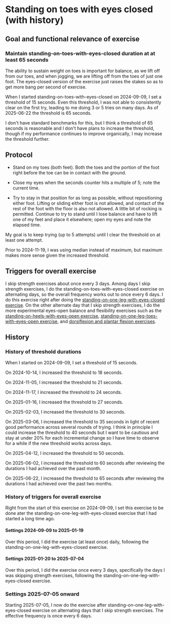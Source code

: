 # Standing on toes with eyes closed (with history)

## Goal and functional relevance of exercise

### Maintain standing-on-toes-with-eyes-closed duration at at least 65 seconds

The ability to sustain weight on toes is important for balance, as we
lift off from our toes, and when jogging, we are lifting off from the
toes of just one foot. The eyes-closed version of the exercise just
raises the stakes so as to get more bang per second of exercise.

When I started standing-on-toes-with-eyes-closed on 2024-09-09, I set
a threshold of 15 seconds. Even this threshold, I was not able to
consistently clear on the first try, leading to me doing 3 or 5 tries
on many days. As of 2025-06-22 the threshold is 65 seconds.

I don't have standard benchmarks for this, but I think a threshold of
65 seconds is reasonable and I don't have plans to increase the
threshold, though if my performance continues to improve organically,
I may increase the threshold further.

## Protocol

* Stand on my toes (both feet). Both the toes and the portion of the
  foot right before the toe can be in contact with the ground.

* Close my eyes when the seconds counter hits a multiple of 5; note
  the current time.

* Try to stay in that position for as long as
  possible, without repositioning either foot. Lifting or sliding
  either foot is not allowed, and contact of the rest of the foot with
  the floor is also not allowed. A little bit of rocking is permitted.
  Continue to try to stand until I lose balance and have to lift one
  of my feet and place it elsewhere; open my eyes and note the elapsed
  time.

My goal is to keep trying (up to 5 attempts) until I clear the
threshold on at least one attempt.

Prior to 2024-11-19, I was using median instead of maximum, but
maximum makes more sense given the increased threshold.

## Triggers for overall exercise

I skip strength exercises about once every 3 days. Among days I skip
strength exercises, I do the standing-on-toes-with-eyes-closed
exercise on alternating days, so the overall frequency works out to
once every 6 days. I do this exercise right after doing the
[standing-on-one-leg-with-eyes-closed
exercise](standing-on-toes-with-eyes-closed-with-history.md). On the
other alternate day that I skip strength exercises, I do the more
experimental eyes-open balance and flexibility exercises such as the
[standing-on-heels-with-eyes-open
exercise](standing-on-heels-with-eyes-open-with-history.md),
[standing-on-one-leg-toes-with-eyes-open
exercise](standing-on-one-leg-toes-with-eyes-open-with-history.md),
and [dorsiflexion and plantar flexion
exercises](dorsiflexion-and-plantar-flexion-exercises-with-history.md).

## History

### History of threshold durations

When I started on 2024-09-09, I set a threshold of 15 seconds.

On 2024-10-14, I increased the threshold to 18 seconds.

On 2024-11-05, I increased the threshold to 21 seconds.

On 2024-11-17, I increased the threshold to 24 seconds.

On 2025-01-16, I increased the threshold to 27 seconds.

On 2025-02-03, I increased the threshold to 30 seconds.

On 2025-03-06, I increased the threshold to 35 seconds in light of
recent good performance across several rounds of trying. I think in
principle I could increase the threshold to 40 seconds but I want to
be cautious and stay at under 20% for each incremental change so I
have time to observe for a while if the new threshold works across
days.

On 2025-04-12, I increased the threshold to 50 seconds.

On 2025-06-02, I increased the threshold to 60 seconds after reviewing
the durations I had achieved over the past month.

On 2025-06-22, I increased the threshold to 65 seconds after reviewing
the durations I had achieved over the past two months.

### History of triggers for overall exercise

Right from the start of this exercise on 2024-09-09, I set this
exercise to be done ater the standing-on-one-leg-with-eyes-closed
exercise that I had started a long time ago.

#### Settings 2024-09-09 to 2025-01-19

Over this period, I did the exercise (at least once) daily, following
the standing-on-one-leg-with-eyes-closed exercise.

#### Settings 2025-01-20 to 2025-07-04

Over this period, I did the exercise once every 3 days, specifically
the days I was skipping strength exercises, following the
standing-on-one-leg-with-eyes-closed exercise.

### Settings 2025-07-05 onward

Starting 2025-07-05, I now do the exercise after
standing-on-one-leg-with-eyes-closed exercise on alternating days that
I skip strength exercises. The effective frequency is once every 6 days.
